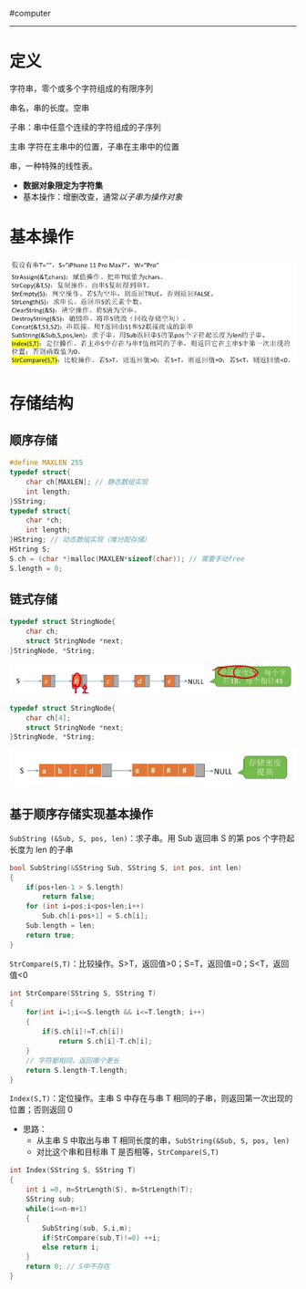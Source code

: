 #computer 

---
# 定义

字符串，零个或多个字符组成的有限序列

串名，串的长度。空串

子串：串中任意个连续的字符组成的子序列

主串
字符在主串中的位置，子串在主串中的位置

串，一种特殊的线性表。
- **数据对象限定为字符集**
- 基本操作：增删改查，通常*以子串为操作对象*

# 基本操作

![](../img/Pasted%20image%2020231213170129.png)

# 存储结构

## 顺序存储

```c
#define MAXLEN 255
typedef struct{
	char ch[MAXLEN]; // 静态数组实现
	int length;
}SString;
typedef struct{
	char *ch;
	int length;
}HString; // 动态数组实现（堆分配存储）
HString S;
S.ch = (char *)malloc(MAXLEN*sizeof(char)); // 需要手动free
S.length = 0;
```

## 链式存储

```c
typedef struct StringNode{
	char ch;
	struct StringNode *next;
}StringNode, *String;
```
![](../img/Pasted%20image%2020231213171341.png)

```c
typedef struct StringNode{
	char ch[4];
	struct StringNode *next;
}StringNode, *String;
```
![](../img/Pasted%20image%2020231213171421.png)



## 基于顺序存储实现基本操作

`SubString (&Sub, S, pos, len)`：求子串。用 Sub 返回串 S 的第 pos 个字符起长度为 len 的子串

```c
bool SubString(&SString Sub, SString S, int pos, int len)
{
	if(pos+len-1 > S.length)
		return false;
	for (int i=pos;i<pos+len;i++)
		Sub.ch[i-pos+1] = S.ch[i];
	Sub.length = len;
	return true;
}
```

`StrCompare(S,T)`：比较操作。S>T，返回值>0；S=T，返回值=0；S<T，返回值<0

```c
int StrCompare(SString S, SString T)
{
	for(int i=1;i<=S.length && i<=T.length; i++)
	{
		if(S.ch[i]!=T.ch[i])
			return S.ch[i]-T.ch[i];
	}
	// 字符都相同，返回哪个更长
	return S.length-T.length;
}
```

`Index(S,T)`：定位操作。主串 S 中存在与串 T 相同的子串，则返回第一次出现的位置；否则返回 0
- 思路：
	- 从主串 S 中取出与串 T 相同长度的串，`SubString(&Sub, S, pos, len)`
	- 对比这个串和目标串 T 是否相等，`StrCompare(S,T)`

```c
int Index(SString S, SString T)
{
	int i =0, n=StrLength(S), m=StrLength(T);
	SString sub;
	while(i<=n-m+1)
	{
		SubString(sub, S,i,m);
		if(StrCompare(sub,T)!=0) ++i;
		else return i;
	}
	return 0; // S中不存在
}
```


